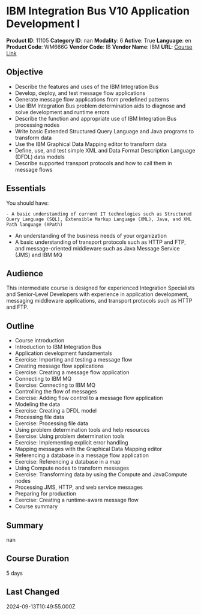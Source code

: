 # IBM Integration Bus V10 Application Development I

**Product ID**: 11105
**Category ID**: nan
**Modality**: 6
**Active**: True
**Language**: en
**Product Code**: WM666G
**Vendor Code**: IB
**Vendor Name**: IBM
**URL**: [Course Link](https://www.fastlaneus.com/course/ibm-wm666g)

## Objective
- Describe the features and uses of the IBM Integration Bus
- Develop, deploy, and test message flow applications
- Generate message flow applications from predefined patterns
- Use IBM Integration Bus problem determination aids to diagnose and solve development and runtime errors
- Describe the function and appropriate use of IBM Integration Bus processing nodes
- Write basic Extended Structured Query Language and Java programs to transform data
- Use the IBM Graphical Data Mapping editor to transform data
- Define, use, and test simple XML and Data Format Description Language (DFDL) data models
- Describe supported transport protocols and how to call them in message flows

## Essentials
You should have:



	- A basic understanding of current IT technologies such as Structured Query Language (SQL), Extensible Markup Language (XML), Java, and XML Path language (XPath)
- An understanding of the business needs of your organization
- A basic understanding of transport protocols such as HTTP and FTP, and message-oriented middleware such as Java Message Service (JMS) and IBM MQ

## Audience
This intermediate course is designed for experienced Integration Specialists and Senior-Level Developers with experience in application development, messaging middleware applications, and transport protocols such as HTTP and FTP.

## Outline
- Course introduction
- Introduction to IBM Integration Bus
- Application development fundamentals
- Exercise: Importing and testing a message flow
- Creating message flow applications
- Exercise: Creating a message flow application
- Connecting to IBM MQ
- Exercise: Connecting to IBM MQ
- Controlling the flow of messages
- Exercise: Adding flow control to a message flow application
- Modeling the data
- Exercise: Creating a DFDL model
- Processing file data
- Exercise: Processing file data
- Using problem determination tools and help resources
- Exercise: Using problem determination tools
- Exercise: Implementing explicit error handling
- Mapping messages with the Graphical Data Mapping editor
- Referencing a database in a message flow application
- Exercise: Referencing a database in a map
- Using Compute nodes to transform messages
- Exercise: Transforming data by using the Compute and JavaCompute nodes
- Processing JMS, HTTP, and web service messages
- Preparing for production
- Exercise: Creating a runtime-aware message flow
- Course summary

## Summary
nan

## Course Duration
5 days

## Last Changed
2024-09-13T10:49:55.000Z
